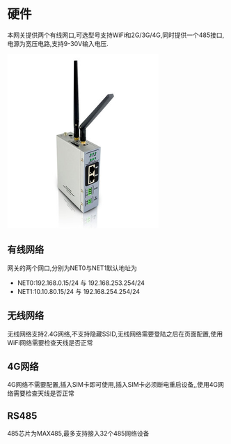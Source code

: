 # 硬件

本网关提供两个有线网口,可选型号支持WiFi和2G/3G/4G,同时提供一个485接口,电源为宽压电路,支持9-30V输入电压.

![网关全貌](/img/iotbox.jpg)

## 有线网络

网关的两个网口,分别为NET0与NET1默认地址为
* NET0:192.168.0.15/24 与 192.168.253.254/24
* NET1:10.10.80.15/24 与 192.168.254.254/24

## 无线网络

无线网络支持2.4G网络,不支持隐藏SSID,无线网络需要登陆之后在页面配置,使用WiFi网络需要检查天线是否正常

## 4G网络

4G网络不需要配置,插入SIM卡即可使用,插入SIM卡必须断电重启设备,,使用4G网络需要检查天线是否正常

## RS485

485芯片为MAX485,最多支持接入32个485网络设备